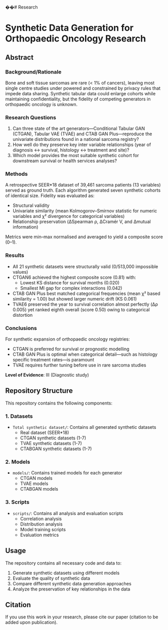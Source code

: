 ��#   R e s e a r c h 
# Synthetic Data Generation for Orthopaedic Oncology Research

## Abstract

### Background/Rationale
Bone and soft tissue sarcomas are rare (< 1% of cancers), leaving most single centre studies under powered and constrained by privacy rules that impede data sharing. Synthetic tabular data could enlarge cohorts while maintaining confidentiality, but the fidelity of competing generators in orthopaedic oncology is unknown.

### Research Questions
1. Can three state of the art generators—Conditional Tabular GAN (CTGAN), Tabular VAE (TVAE) and CTAB GAN Plus—reproduce the univariate distributions found in a national sarcoma registry?
2. How well do they preserve key inter variable relationships (year of diagnosis ↔ survival, histology ↔ treatment and site)?
3. Which model provides the most suitable synthetic cohort for downstream survival or health services analyses?

### Methods
A retrospective SEER*18 dataset of 39,461 sarcoma patients (13 variables) served as ground truth. Each algorithm generated seven synthetic cohorts of identical size. Fidelity was evaluated as:
- Structural validity
- Univariate similarity (mean Kolmogorov–Smirnov statistic for numeric variables and χ² divergence for categorical variables)
- Relationship preservation (ΔSpearman ρ, ΔCramér V, and Δmutual information)

Metrics were min–max normalised and averaged to yield a composite score (0–1).

### Results
- All 21 synthetic datasets were structurally valid (0/513,000 impossible values)
- CTGAN6 achieved the highest composite score (0.81) with:
  - Lowest KS distance for survival months (0.020)
  - Smallest MI gap for complex interactions (0.042)
- CTAB GAN Plus best matched categorical frequencies (mean χ² based similarity = 1.00) but showed larger numeric drift (KS 0.061)
- TVAE6 preserved the year to survival correlation almost perfectly (Δρ 0.005) yet ranked eighth overall (score 0.50) owing to categorical distortion

### Conclusions
For synthetic expansion of orthopaedic oncology registries:
- CTGAN is preferred for survival or prognostic modelling
- CTAB GAN Plus is optimal when categorical detail—such as histology specific treatment rates—is paramount
- TVAE requires further tuning before use in rare sarcoma studies

**Level of Evidence**: III (Diagnostic study)

## Repository Structure

This repository contains the following components:

### 1. Datasets
- `Total synthetic dataset/`: Contains all generated synthetic datasets
  - Real dataset (SEER*18)
  - CTGAN synthetic datasets (1-7)
  - TVAE synthetic datasets (1-7)
  - CTABGAN synthetic datasets (1-7)

### 2. Models
- `models/`: Contains trained models for each generator
  - CTGAN models
  - TVAE models
  - CTABGAN models

### 3. Scripts
- `scripts/`: Contains all analysis and evaluation scripts
  - Correlation analysis
  - Distribution analysis
  - Model training scripts
  - Evaluation metrics

## Usage

The repository contains all necessary code and data to:
1. Generate synthetic datasets using different models
2. Evaluate the quality of synthetic data
3. Compare different synthetic data generation approaches
4. Analyze the preservation of key relationships in the data

## Citation

If you use this work in your research, please cite our paper (citation to be added upon publication).
 
 
